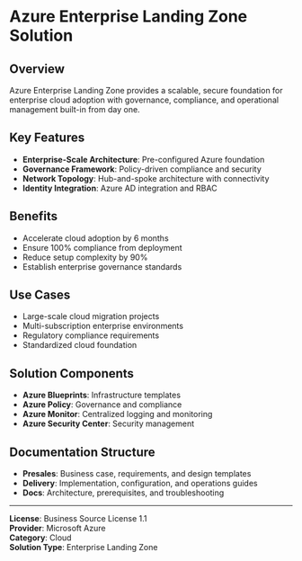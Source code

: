 # Azure Enterprise Landing Zone Solution

## Overview

Azure Enterprise Landing Zone provides a scalable, secure foundation for enterprise cloud adoption with governance, compliance, and operational management built-in from day one.

## Key Features

- **Enterprise-Scale Architecture**: Pre-configured Azure foundation
- **Governance Framework**: Policy-driven compliance and security
- **Network Topology**: Hub-and-spoke architecture with connectivity
- **Identity Integration**: Azure AD integration and RBAC

## Benefits

- Accelerate cloud adoption by 6 months
- Ensure 100% compliance from deployment
- Reduce setup complexity by 90%
- Establish enterprise governance standards

## Use Cases

- Large-scale cloud migration projects
- Multi-subscription enterprise environments
- Regulatory compliance requirements
- Standardized cloud foundation

## Solution Components

- **Azure Blueprints**: Infrastructure templates
- **Azure Policy**: Governance and compliance
- **Azure Monitor**: Centralized logging and monitoring
- **Azure Security Center**: Security management

## Documentation Structure

- **Presales**: Business case, requirements, and design templates
- **Delivery**: Implementation, configuration, and operations guides
- **Docs**: Architecture, prerequisites, and troubleshooting

---

**License**: Business Source License 1.1  
**Provider**: Microsoft Azure  
**Category**: Cloud  
**Solution Type**: Enterprise Landing Zone